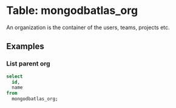 # Table: mongodbatlas_org

An organization is the container of the users, teams, projects etc.

## Examples

### List parent org

```sql
select
  id,
  name
from
  mongodbatlas_org;
```
